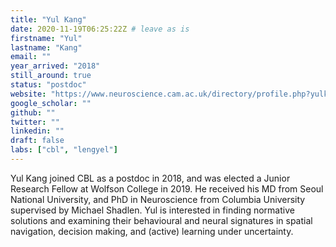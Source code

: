 ```yaml
---
title: "Yul Kang"
date: 2020-11-19T06:25:22Z # leave as is
firstname: "Yul"
lastname: "Kang"
email: ""
year_arrived: "2018"
still_around: true
status: "postdoc"
website: "https://www.neuroscience.cam.ac.uk/directory/profile.php?yulkang"
google_scholar: ""
github: ""
twitter: ""
linkedin: ""
draft: false
labs: ["cbl", "lengyel"]
---
```


Yul Kang joined CBL as a postdoc in 2018, and was elected a Junior Research Fellow at Wolfson College in 2019. He received his MD from Seoul National University, and PhD in Neuroscience from Columbia University supervised by Michael Shadlen. Yul is interested in finding normative solutions and examining their behavioural and neural signatures in spatial navigation, decision making, and (active) learning under uncertainty.

<!-- Here you might want to place some Markdown content. -->